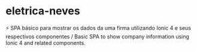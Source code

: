# eletrica-neves
:zap: SPA básico para mostrar os dados da uma firma utilizando Ionic 4 e seus respectivos componentes / Basic SPA to show company information using Ionic 4 and related components.
